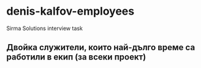 # denis-kalfov-employees
Sirma Solutions interview task

## Двойка служители, които най-дълго време са работили в екип (за всеки проект)
